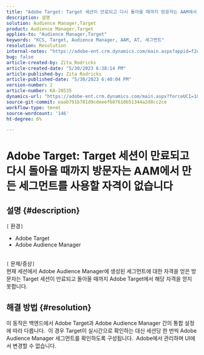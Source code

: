 ```yaml
---
title: "Adobe Target: Target 세션이 만료되고 다시 돌아올 때까지 방문자는 AAM에서 만든 세그먼트를 사용할 자격이 없습니다."
description: 설명
solution: Audience Manager,Target
product: Audience Manager,Target
applies-to: "Audience Manager,Target"
keywords: "KCS, Target, Audience Manager, AAM, AT, 세그먼트"
resolution: Resolution
internal-notes: "https://adobe-ent.crm.dynamics.com/main.aspx?appid=f2e74f34-7119-ea11-a811-000d3a5936c5&forceUCI=1&newWindow=true&pagetype=entityrecord&etn=knowledgearticle&id=45e8e885-2b47-e911-a952-000d3a34ebb5"
bug: false
article-created-by: Zita Rodricks
article-created-date: "5/30/2023 6:38:14 PM"
article-published-by: Zita Rodricks
article-published-date: "5/30/2023 6:40:04 PM"
version-number: 2
article-number: KA-20535
dynamics-url: "https://adobe-ent.crm.dynamics.com/main.aspx?forceUCI=1&pagetype=entityrecord&etn=knowledgearticle&id=0088281f-19ff-ed11-8f6e-6045bd0063aa"
source-git-commit: eaab791b781d9cdeeef607610b51344a2d8cc2ce
workflow-type: tm+mt
source-wordcount: '146'
ht-degree: 6%

---
```


# Adobe Target: Target 세션이 만료되고 다시 돌아올 때까지 방문자는 AAM에서 만든 세그먼트를 사용할 자격이 없습니다

## 설명 {#description}

`[` 환경`]` <br>
- Adobe Target
- Adobe Audience Manager

<br>`[` 문제/증상`]` <br>
현재 세션에서 Adobe Audience Manager에 생성된 세그먼트에 대한 자격을 얻은 방문자는 Target 세션이 만료되고 돌아올 때까지 Adobe Target에서 해당 자격을 얻지 못합니다.


## 해결 방법 {#resolution}


이 동작은 백엔드에서 Adobe Target과 Adobe Audience Manager 간의 통합 설정에 따라 다릅니다.  이 경우 Target이 실시간으로 확인하는 대신 세션당 한 번씩 Adobe Audience Manager 세그먼트를 확인하도록 구성됩니다.  Adobe에서 관리하며 UI에서 변경할 수 없습니다.
